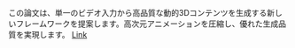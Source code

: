 この論文は、単一のビデオ入力から高品質な動的3Dコンテンツを生成する新しいフレームワークを提案します。高次元アニメーションを圧縮し、優れた生成品質を実現します。
[Link](http://arxiv.org/abs/2507.23785v1)

